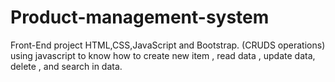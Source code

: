 # Product-management-system
Front-End project HTML,CSS,JavaScript and Bootstrap.
(CRUDS operations) using javascript to know
how to create new item ,
read data ,
update data, 
delete ,
and search in data.

